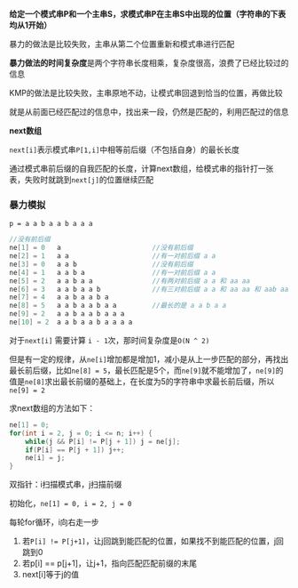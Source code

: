 **给定一个模式串P和一个主串S，求模式串P在主串S中出现的位置（字符串的下表均从1开始）**

暴力的做法是比较失败，主串从第二个位置重新和模式串进行匹配

**暴力做法的时间复杂度**是两个字符串长度相乘，复杂度很高，浪费了已经比较过的信息

KMP的做法是比较失败，主串原地不动，让模式串回退到恰当的位置，再做比较

就是从前面已经匹配过的信息中，找出来一段，仍然是匹配的，利用匹配过的信息

**next数组**

`next[i]`表示模式串`P[1,i]`中相等前后缀（不包括自身）的最长长度

通过模式串前后缀的自我匹配的长度，计算next数组，给模式串的指针打一张表，失败时就跳到`next[j]`的位置继续匹配

### 暴力模拟
`p = a a b a a b a a a`
```java
//没有前后缀
ne[1] = 0   a                       //没有前后缀
ne[2] = 1   a a                     //有一对前后缀 a a
ne[3] = 0   a a b                   //没有前后缀
ne[4] = 1   a a b a                 //有一对前后缀 a a
ne[5] = 2   a a b a a               //有两对前后缀 a a 和 aa aa
ne[6] = 3   a a b a a b             //有三对前后缀 a a 和 aa aa 和 aab aab
ne[7] = 4   a a b a a b a
ne[8] = 5   a a b a a b a a         //最长的是 a a b a a
ne[9] = 2   a a b a a b a a a
ne[10] = 2  a a b a a b a a a a
```
对于`next[i]` 需要计算 `i - 1`次，那时间复杂度是`O(N ^ 2)`

但是有一定的规律，从`ne[i]`增加都是增加1，减小是从上一步匹配的部分，再找出最长前后缀，比如`ne[8] = 5`，最长匹配是5个，而`ne[9]`就不能增加了，`ne[9]`的值是`ne[8]`求出最长前缀的基础上，在长度为5的字符串中求最长前后缀，所以`ne[9] = 2`

求next数组的方法如下：
```java
ne[1] = 0; 
for(int i = 2, j = 0; i <= n; i++) {
    while(j && P[i] != P[j + 1]) j = ne[j];
    if(P[i] == P[j + 1]) j++;
    ne[i] = j;
}
```
双指针：i扫描模式串，j扫描前缀

初始化，`ne[1] = 0, i = 2, j = 0`

每轮for循环，i向右走一步
1. 若`P[i] != P[j+1]`，让j回跳到能匹配的位置，如果找不到能匹配的位置，j回跳到0
2. 若p[i] == p[j+1]，让j+1，指向匹配匹配前缀的末尾
3. next[i]等于j的值


